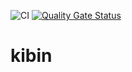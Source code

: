 ![CI](https://github.com/defmsy/kibin/actions/workflows/ci.yml/badge.svg)
[![Quality Gate Status](https://sonarcloud.io/api/project_badges/measure?project=defmsy_kibin&metric=alert_status)](https://sonarcloud.io/summary/new_code?id=defmsy_kibin)

# kibin